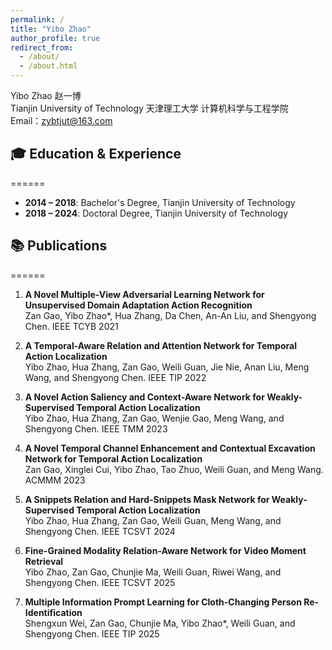 ```yaml
---
permalink: /
title: "Yibo Zhao"
author_profile: true
redirect_from: 
  - /about/
  - /about.html
---
```


Yibo Zhao  赵一博  <br>
Tianjin University of Technology   天津理工大学 计算机科学与工程学院 <br>
Email：zybtjut@163.com <br>

## 🎓 Education & Experience
======

- **2014 – 2018**: Bachelor's Degree, Tianjin University of Technology  
- **2018 – 2024**: Doctoral Degree, Tianjin University of Technology

## 📚 Publications
======
1. **A Novel Multiple-View Adversarial Learning Network for Unsupervised Domain Adaptation Action Recognition**  
   Zan Gao, Yibo Zhao*, Hua Zhang, Da Chen, An-An Liu, and Shengyong Chen. IEEE TCYB 2021

2. **A Temporal-Aware Relation and Attention Network for Temporal Action Localization**  
   Yibo Zhao, Hua Zhang, Zan Gao, Weili Guan, Jie Nie, Anan Liu, Meng Wang, and Shengyong Chen. IEEE TIP 2022

3. **A Novel Action Saliency and Context-Aware Network for Weakly-Supervised Temporal Action Localization**  
   Yibo Zhao, Hua Zhang, Zan Gao, Wenjie Gao, Meng Wang, and Shengyong Chen. IEEE TMM 2023

4. **A Novel Temporal Channel Enhancement and Contextual Excavation Network for Temporal Action Localization**  
   Zan Gao, Xinglei Cui, Yibo Zhao, Tao Zhuo, Weili Guan, and Meng Wang. ACMMM 2023 

5. **A Snippets Relation and Hard-Snippets Mask Network for Weakly-Supervised Temporal Action Localization**  
   Yibo Zhao, Hua Zhang, Zan Gao, Weili Guan, Meng Wang, and Shengyong Chen. IEEE TCSVT 2024

6. **Fine-Grained Modality Relation-Aware Network for Video Moment Retrieval**  
   Yibo Zhao, Zan Gao, Chunjie Ma, Weili Guan, Riwei Wang, and Shengyong Chen. IEEE TCSVT 2025

7. **Multiple Information Prompt Learning for Cloth-Changing Person Re-Identification**  
   Shengxun Wei, Zan Gao, Chunjie Ma, Yibo Zhao*, Weili Guan, and Shengyong Chen. IEEE TIP 2025 
